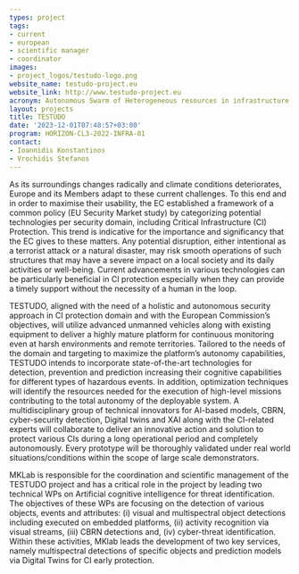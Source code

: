 ```yaml
---
types: project
tags:
- current
- european
- scientific manager
- coordinator
images:
- project_logos/testudo-logo.png
website_name: testudo-project.eu
website_link: http://www.testudo-project.eu
acronym: Autonomous Swarm of Heterogeneous resources in infrastructure protection via threat prediction and prevention
layout: projects
title: TESTUDO
date: '2023-12-01T07:48:57+03:00'
program: HORIZON-CL3-2022-INFRA-01
contact:
- Ιoannidis Konstantinos
- Vrochidis Stefanos
---
```

<p>
As its surroundings changes radically and climate conditions deteriorates, Europe and its Members adapt to these current challenges. To this end and in order to maximise their usability, the EC established a framework of a common policy (EU Security Market study) by categorizing potential technologies per security domain, including Critical Infrastructure (CI) Protection. This trend is indicative for the importance and significancy that the EC gives to these matters. Any potential disruption, either intentional as a terrorist attack or a natural disaster, may risk smooth operations of such structures that may have a severe impact on a local society and its daily activities or well-being. Current advancements in various technologies can be particularly beneficial in CI protection especially when they can provide a timely support without the necessity of a human in the loop.
</p>
<p>
TESTUDO, aligned with the need of a holistic and autonomous security approach in CI protection domain and with the European Commission’s objectives, will utilize advanced unmanned vehicles along with existing equipment to deliver a highly mature platform for continuous monitoring even at harsh environments and remote territories. Tailored to the needs of the domain and targeting to maximize the platform’s autonomy capabilities, TESTUDO intends to incorporate state-of-the-art technologies for detection, prevention and prediction increasing their cognitive capabilities for different types of hazardous events. In addition, optimization techniques will identify the resources needed for the execution of high-level missions contributing to the total autonomy of the deployable system. A multidisciplinary group of technical innovators for AI-based models, CBRN, cyber-security detection, Digital twins and XAI along with the CI-related experts will collaborate to deliver an innovative action and solution to protect various CIs during a long operational period and completely autonomously. Every prototype will be thoroughly validated under real world situations/conditions within the scope of large scale demonstrators.
</p>
<p>
MKLab is responsible for the coordination and scientific management of the TESTUDO project and has a critical role in the project by leading two technical WPs on Artificial cognitive intelligence for threat identification. The objectives of these WPs are focusing on the detection of various objects, events and attributes: (i) visual and multispectral object detections including executed on embedded platforms, (ii) activity recognition via visual streams, (iii) CBRN detections and, (iv) cyber-threat identification. Within these activities, MKlab leads the development of two key services, namely multispectral detections of specific objects and prediction models via Digital Twins for CI early protection.
</p>